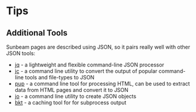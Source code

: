 # Tips

## Additional Tools

Sunbeam pages are described using JSON, so it pairs really well with other JSON tools:

- [jq](https://github.com/jqlang/jq) - a lightweight and flexible command-line JSON processor
- [jc](https://github.com/kellyjonbrazil/jc) - a command line utility to convert the output of popular command-line tools and file-types to JSON
- [pup](https://github.com/ericchiang/pup) - a command line tool for processing HTML, can be used to extract data from HTML pages and convert it to JSON
- [jo](https://github.com/jpmens/jo) - a command line utility to create JSON objects
- [bkt](https://github.com/dimo414/bkt) - a caching tool for for subprocess output
